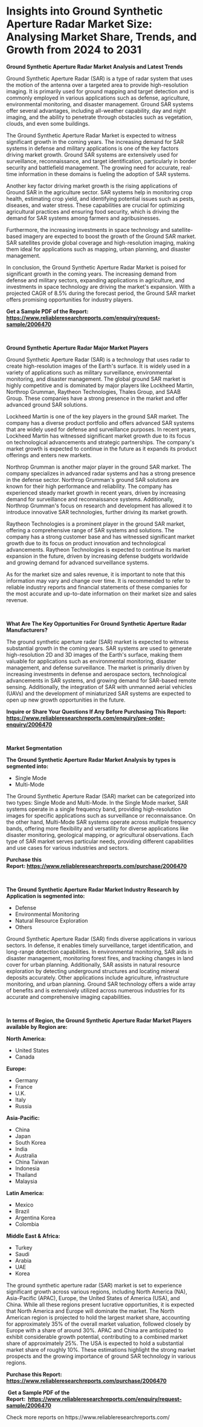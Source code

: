 <p><h1>Insights into Ground Synthetic Aperture Radar Market Size: Analysing Market Share, Trends, and Growth from 2024 to 2031</h1></p><p><strong>Ground Synthetic Aperture Radar Market Analysis and Latest Trends</strong></p>
<p><p>Ground Synthetic Aperture Radar (SAR) is a type of radar system that uses the motion of the antenna over a targeted area to provide high-resolution imaging. It is primarily used for ground mapping and target detection and is commonly employed in various applications such as defense, agriculture, environmental monitoring, and disaster management. Ground SAR systems offer several advantages, including all-weather capability, day and night imaging, and the ability to penetrate through obstacles such as vegetation, clouds, and even some buildings.</p><p>The Ground Synthetic Aperture Radar Market is expected to witness significant growth in the coming years. The increasing demand for SAR systems in defense and military applications is one of the key factors driving market growth. Ground SAR systems are extensively used for surveillance, reconnaissance, and target identification, particularly in border security and battlefield management. The growing need for accurate, real-time information in these domains is fueling the adoption of SAR systems.</p><p>Another key factor driving market growth is the rising applications of Ground SAR in the agriculture sector. SAR systems help in monitoring crop health, estimating crop yield, and identifying potential issues such as pests, diseases, and water stress. These capabilities are crucial for optimizing agricultural practices and ensuring food security, which is driving the demand for SAR systems among farmers and agribusinesses.</p><p>Furthermore, the increasing investments in space technology and satellite-based imagery are expected to boost the growth of the Ground SAR market. SAR satellites provide global coverage and high-resolution imaging, making them ideal for applications such as mapping, urban planning, and disaster management.</p><p>In conclusion, the Ground Synthetic Aperture Radar Market is poised for significant growth in the coming years. The increasing demand from defense and military sectors, expanding applications in agriculture, and investments in space technology are driving the market's expansion. With a projected CAGR of 8.5% during the forecast period, the Ground SAR market offers promising opportunities for industry players.</p></p>
<p><strong>Get a Sample PDF of the Report:&nbsp; <a href="https://www.reliableresearchreports.com/enquiry/request-sample/2006470">https://www.reliableresearchreports.com/enquiry/request-sample/2006470</a></strong></p>
<p>&nbsp;</p>
<p><strong>Ground Synthetic Aperture Radar Major Market Players</strong></p>
<p><p>Ground Synthetic Aperture Radar (SAR) is a technology that uses radar to create high-resolution images of the Earth's surface. It is widely used in a variety of applications such as military surveillance, environmental monitoring, and disaster management. The global ground SAR market is highly competitive and is dominated by major players like Lockheed Martin, Northrop Grumman, Raytheon Technologies, Thales Group, and SAAB Group. These companies have a strong presence in the market and offer advanced ground SAR solutions.</p><p>Lockheed Martin is one of the key players in the ground SAR market. The company has a diverse product portfolio and offers advanced SAR systems that are widely used for defense and surveillance purposes. In recent years, Lockheed Martin has witnessed significant market growth due to its focus on technological advancements and strategic partnerships. The company's market growth is expected to continue in the future as it expands its product offerings and enters new markets.</p><p>Northrop Grumman is another major player in the ground SAR market. The company specializes in advanced radar systems and has a strong presence in the defense sector. Northrop Grumman's ground SAR solutions are known for their high performance and reliability. The company has experienced steady market growth in recent years, driven by increasing demand for surveillance and reconnaissance systems. Additionally, Northrop Grumman's focus on research and development has allowed it to introduce innovative SAR technologies, further driving its market growth.</p><p>Raytheon Technologies is a prominent player in the ground SAR market, offering a comprehensive range of SAR systems and solutions. The company has a strong customer base and has witnessed significant market growth due to its focus on product innovation and technological advancements. Raytheon Technologies is expected to continue its market expansion in the future, driven by increasing defense budgets worldwide and growing demand for advanced surveillance systems.</p><p>As for the market size and sales revenue, it is important to note that this information may vary and change over time. It is recommended to refer to reliable industry reports and financial statements of these companies for the most accurate and up-to-date information on their market size and sales revenue.</p></p>
<p>&nbsp;</p>
<p><strong>What Are The Key Opportunities For Ground Synthetic Aperture Radar Manufacturers?</strong></p>
<p><p>The ground synthetic aperture radar (SAR) market is expected to witness substantial growth in the coming years. SAR systems are used to generate high-resolution 2D and 3D images of the Earth's surface, making them valuable for applications such as environmental monitoring, disaster management, and defense surveillance. The market is primarily driven by increasing investments in defense and aerospace sectors, technological advancements in SAR systems, and growing demand for SAR-based remote sensing. Additionally, the integration of SAR with unmanned aerial vehicles (UAVs) and the development of miniaturized SAR systems are expected to open up new growth opportunities in the future.</p></p>
<p><strong>Inquire or Share Your Questions If Any Before Purchasing This Report: <a href="https://www.reliableresearchreports.com/enquiry/pre-order-enquiry/2006470">https://www.reliableresearchreports.com/enquiry/pre-order-enquiry/2006470</a></strong></p>
<p>&nbsp;</p>
<p><strong>Market Segmentation</strong></p>
<p><strong>The Ground Synthetic Aperture Radar Market Analysis by types is segmented into:</strong></p>
<p><ul><li>Single Mode</li><li>Multi-Mode</li></ul></p>
<p><p>The Ground Synthetic Aperture Radar (SAR) market can be categorized into two types: Single Mode and Multi-Mode. In the Single Mode market, SAR systems operate in a single frequency band, providing high-resolution images for specific applications such as surveillance or reconnaissance. On the other hand, Multi-Mode SAR systems operate across multiple frequency bands, offering more flexibility and versatility for diverse applications like disaster monitoring, geological mapping, or agricultural observations. Each type of SAR market serves particular needs, providing different capabilities and use cases for various industries and sectors.</p></p>
<p><strong>Purchase this Report:&nbsp;<a href="https://www.reliableresearchreports.com/purchase/2006470">https://www.reliableresearchreports.com/purchase/2006470</a></strong></p>
<p>&nbsp;</p>
<p><strong>The Ground Synthetic Aperture Radar Market Industry Research by Application is segmented into:</strong></p>
<p><ul><li>Defense</li><li>Environmental Monitoring</li><li>Natural Resource Exploration</li><li>Others</li></ul></p>
<p><p>Ground Synthetic Aperture Radar (SAR) finds diverse applications in various sectors. In defense, it enables timely surveillance, target identification, and long-range detection capabilities. In environmental monitoring, SAR aids in disaster management, monitoring forest fires, and tracking changes in land cover for urban planning. Additionally, SAR assists in natural resource exploration by detecting underground structures and locating mineral deposits accurately. Other applications include agriculture, infrastructure monitoring, and urban planning. Ground SAR technology offers a wide array of benefits and is extensively utilized across numerous industries for its accurate and comprehensive imaging capabilities.</p></p>
<p>&nbsp;</p>
<p><strong>In terms of Region, the Ground Synthetic Aperture Radar Market Players available by Region are:</strong></p>
<p>
    <p> <strong> North America: </strong>
        <ul>
            <li>United States</li>
            <li>Canada</li>
        </ul>
        </p> 
    <p> <strong> Europe: </strong>
        <ul>
            <li>Germany</li>
            <li>France</li>
            <li>U.K.</li>
            <li>Italy</li>
            <li>Russia</li>
        </ul>
        </p> 
    <p> <strong> Asia-Pacific: </strong>
        <ul>
            <li>China</li>
            <li>Japan</li>
            <li>South Korea</li>
            <li>India</li>
            <li>Australia</li>
            <li>China Taiwan</li>
            <li>Indonesia</li>
            <li>Thailand</li>
            <li>Malaysia</li>
        </ul>
        </p> 
    <p> <strong> Latin America: </strong>
        <ul>
            <li>Mexico</li>
            <li>Brazil</li>
            <li>Argentina Korea</li>
            <li>Colombia</li>
        </ul>
        </p> 
    <p> <strong> Middle East & Africa: </strong>
        <ul>
            <li>Turkey</li>
            <li>Saudi</li>
            <li>Arabia</li>
            <li>UAE</li>
            <li>Korea</li>
        </ul>
    </p>
    </p>
<p><p>The ground synthetic aperture radar (SAR) market is set to experience significant growth across various regions, including North America (NA), Asia-Pacific (APAC), Europe, the United States of America (USA), and China. While all these regions present lucrative opportunities, it is expected that North America and Europe will dominate the market. The North American region is projected to hold the largest market share, accounting for approximately 35% of the overall market valuation, followed closely by Europe with a share of around 30%. APAC and China are anticipated to exhibit considerable growth potential, contributing to a combined market share of approximately 25%. The USA is expected to hold a substantial market share of roughly 10%. These estimations highlight the strong market prospects and the growing importance of ground SAR technology in various regions.</p></p>
<p><strong>Purchase this Report: <a href="https://www.reliableresearchreports.com/purchase/2006470">https://www.reliableresearchreports.com/purchase/2006470</a></strong></p>
<p>&nbsp;<strong>Get a Sample PDF of the Report:&nbsp;&nbsp;<a href="https://www.reliableresearchreports.com/enquiry/request-sample/2006470">https://www.reliableresearchreports.com/enquiry/request-sample/2006470</a></strong></p>
<p><strong></strong></p>
<p>Check more reports on https://www.reliableresearchreports.com/</p>